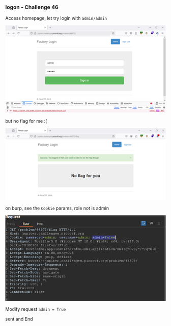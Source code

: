 ### logon - Challenge 46

Access homepage, let try login with `admin/admin`

![alt text](image.png)

but no flag for me :(

![alt text](image-1.png)

on burp, see the `Cookie` params, role not is admin

![alt text](image-2.png)

Modify request `admin = True`

sent and End